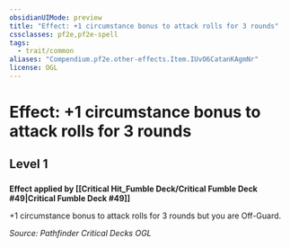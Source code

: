 ```yaml
---
obsidianUIMode: preview
title: "Effect: +1 circumstance bonus to attack rolls for 3 rounds"
cssclasses: pf2e,pf2e-spell
tags:
  - trait/common
aliases: "Compendium.pf2e.other-effects.Item.IUvO6CatanKAgmNr"
license: OGL
---
```

# Effect: +1 circumstance bonus to attack rolls for 3 rounds
## Level 1
### 






**Effect applied by [[Critical Hit_Fumble Deck/Critical Fumble Deck #49|Critical Fumble Deck #49]]**

+1 circumstance bonus to attack rolls for 3 rounds but you are Off-Guard.

*Source: Pathfinder Critical Decks*
*OGL*